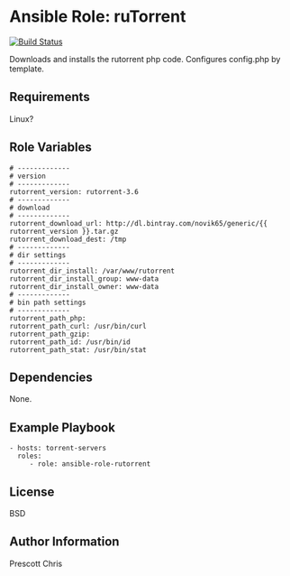 Ansible Role: ruTorrent
=========
[![Build Status](https://travis-ci.org/cmprescott/ansible-role-rutorrent.svg?branch=master)](https://travis-ci.org/cmprescott/ansible-role-rutorrent)

Downloads and installs the rutorrent php code. Configures config.php by template.

Requirements
------------

Linux?

Role Variables
--------------

```
# -------------
# version
# -------------
rutorrent_version: rutorrent-3.6
# -------------
# download
# -------------
rutorrent_download_url: http://dl.bintray.com/novik65/generic/{{ rutorrent_version }}.tar.gz
rutorrent_download_dest: /tmp
# -------------
# dir settings
# -------------
rutorrent_dir_install: /var/www/rutorrent
rutorrent_dir_install_group: www-data
rutorrent_dir_install_owner: www-data
# -------------
# bin path settings
# -------------
rutorrent_path_php: 
rutorrent_path_curl: /usr/bin/curl
rutorrent_path_gzip:
rutorrent_path_id: /usr/bin/id
rutorrent_path_stat: /usr/bin/stat
```

Dependencies
------------

None.

Example Playbook
----------------

    - hosts: torrent-servers
      roles:
         - role: ansible-role-rutorrent
            

License
-------

BSD

Author Information
------------------

Prescott Chris
